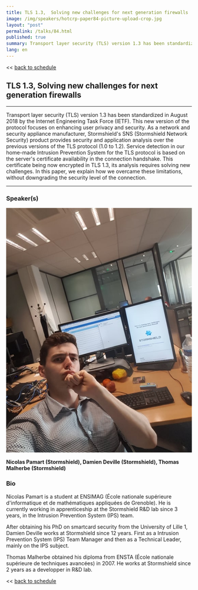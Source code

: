 ```yaml
---
title: TLS 1.3,  Solving new challenges for next generation firewalls
image: /img/speakers/hotcrp-paper84-picture-upload-crop.jpg
layout: "post"
permalink: /talks/84.html
published: true
summary: Transport layer security (TLS) version 1.3 has been standardized in August 2018 by the Internet E…
lang: en
---
```

<< [back to schedule](/schedule/)

## TLS 1.3,  Solving new challenges for next generation firewalls
---


Transport layer security (TLS) version 1.3 has been standardized in August 2018 by the Internet Engineering Task Force (IETF). This new version of the protocol focuses on enhancing user privacy and security. As a network and security appliance manufacturer, Stormshield's SNS (Stormshield Network Security) product provides security and application analysis over the previous versions of the TLS protocol (1.0 to 1.2). Service detection in our home-made Intrusion Prevention System for the TLS protocol is based on the server's certificate availability in the connection handshake. This certificate being now encrypted in TLS 1.3, its analysis requires solving new challenges. In this paper, we explain how we overcame these limitations, without downgrading the security level of the connection.

---
### Speaker(s)
![speaker](/img/speakers/hotcrp-paper84-picture-upload.jpg)

**Nicolas Pamart (Stormshield), Damien Deville (Stormshield), Thomas Malherbe (Stormshield)**

### Bio
Nicolas Pamart is a student at ENSIMAG (École nationale supérieure d'informatique et de mathématiques appliquées de Grenoble). He is currently working in apprenticeship at the Stormshield R&D lab since 3 years, in the Intrusion Prevention System (IPS) team.

After obtaining his PhD on smartcard security from the University of Lille 1, Damien Deville works at Stormshield since 12 years. First as a Intrusion Prevention System (IPS) Team Manager and then as a Technical Leader, mainly on the IPS subject.

Thomas Malherbe obtained his diploma from ENSTA (École nationale supérieure de techniques avancées) in 2007. He works at Stormshield since 2 years as a developper in R&D lab.

<< [back to schedule](/schedule/)